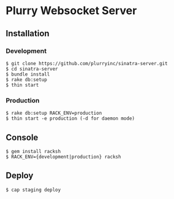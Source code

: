 # Plurry Websocket Server

## Installation

### Development

```
$ git clone https://github.com/plurryinc/sinatra-server.git
$ cd sinatra-server
$ bundle install
$ rake db:setup
$ thin start
```

### Production

```
$ rake db:setup RACK_ENV=production
$ thin start -e production (-d for daemon mode)
```

## Console

```
$ gem install racksh
$ RACK_ENV={development|production} racksh
```

## Deploy

```
$ cap staging deploy
```
